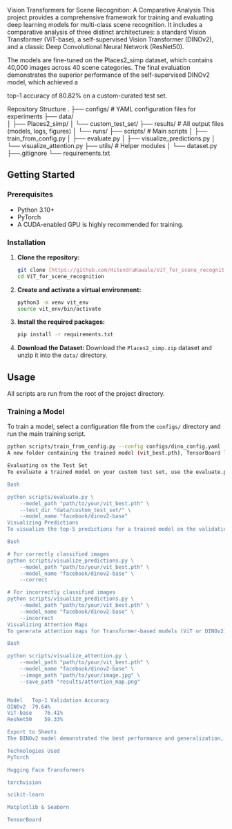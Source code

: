 Vision Transformers for Scene Recognition: A Comparative Analysis
This project provides a comprehensive framework for training and evaluating deep learning models for multi-class scene recognition. It includes a comparative analysis of three distinct architectures: a standard Vision Transformer (ViT-base), a self-supervised Vision Transformer (DINOv2), and a classic Deep Convolutional Neural Network (ResNet50).

The models are fine-tuned on the Places2_simp dataset, which contains 40,000 images across 40 scene categories. The final evaluation demonstrates the superior performance of the self-supervised DINOv2 model, which achieved a    

top-1 accuracy of 80.82% on a custom-curated test set.


Repository Structure
.
├── configs/              # YAML configuration files for experiments
├── data/         
│   ├── Places2_simp/
│   └── custom_test_set/
├── results/              # All output files (models, logs, figures)
│   └── runs/
├── scripts/              # Main scripts
│   ├── train_from_config.py
│   ├── evaluate.py
│   ├── visualize_predictions.py
│   └── visualize_attention.py
├── utils/                # Helper modules
│   └── dataset.py
├──.gitignore
└── requirements.txt


## Getting Started

### Prerequisites

-   Python 3.10+
-   PyTorch
-   A CUDA-enabled GPU is highly recommended for training.

### Installation

1.  **Clone the repository:**
    ```bash
    git clone [https://github.com/HitendraKawale/ViT_for_scene_recognition.git](https://github.com/HitendraKawale/ViT_for_scene_recognition.git)
    cd ViT_for_scene_recognition
    ```

2.  **Create and activate a virtual environment:**
    ```bash
    python3 -m venv vit_env
    source vit_env/bin/activate
    ```

3.  **Install the required packages:**
    ```bash
    pip install -r requirements.txt
    ```

4.  **Download the Dataset:**
    Download the `Places2_simp.zip` dataset and unzip it into the `data/` directory.

## Usage

All scripts are run from the root of the project directory.

### Training a Model

To train a model, select a configuration file from the `configs/` directory and run the main training script.

```bash
python scripts/train_from_config.py --config configs/dino_config.yaml
A new folder containing the trained model (vit_best.pth), TensorBoard logs, and a confusion matrix will be created in results/runs/.

Evaluating on the Test Set
To evaluate a trained model on your custom test set, use the evaluate.py script. You must provide the path to the trained model, the test data directory, and the model's architecture name.

Bash

python scripts/evaluate.py \
    --model_path "path/to/your/vit_best.pth" \
    --test_dir "data/custom_test_set/" \
    --model_name "facebook/dinov2-base"
Visualizing Predictions
To visualize the top-5 predictions for a trained model on the validation set:

Bash

# For correctly classified images
python scripts/visualize_predictions.py \
    --model_path "path/to/your/vit_best.pth" \
    --model_name "facebook/dinov2-base" \
    --correct

# For incorrectly classified images
python scripts/visualize_predictions.py \
    --model_path "path/to/your/vit_best.pth" \
    --model_name "facebook/dinov2-base" \
    --incorrect
Visualizing Attention Maps
To generate attention maps for Transformer-based models (ViT or DINOv2):

Bash

python scripts/visualize_attention.py \
    --model_path "path/to/your/vit_best.pth" \
    --model_name "facebook/dinov2-base" \
    --image_path "path/to/your/image.jpg" \
    --save_path "results/attention_map.png"


Model	Top-1 Validation Accuracy
DINOv2	79.64%
ViT-base	76.41%
ResNet50	59.33%

Export to Sheets
The DINOv2 model demonstrated the best performance and generalization, achieving 80.82% top-1 accuracy on the custom test set. For a full analysis, please see the project report.

Technologies Used
PyTorch

Hugging Face Transformers

torchvision

scikit-learn

Matplotlib & Seaborn

TensorBoard
